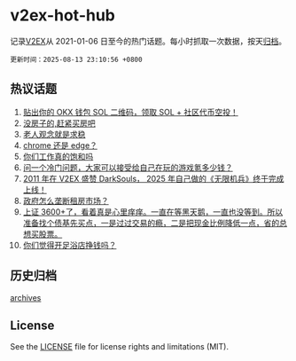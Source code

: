 # v2ex-hot-hub

 记录[V2EX](https://www.v2ex.com/)从 2021-01-06 日至今的热门话题。每小时抓取一次数据，按天[归档](archives)。

`更新时间：2025-08-13 23:10:56 +0800`

## 热议话题

1. [贴出你的 OKX 钱包 SOL 二维码，领取 SOL + 社区代币空投！](https://www.v2ex.com/t/1152131)
1. [没房子的,赶紧买房吧](https://www.v2ex.com/t/1151988)
1. [老人观念就是求稳](https://www.v2ex.com/t/1151998)
1. [chrome 还是 edge？](https://www.v2ex.com/t/1152029)
1. [你们工作真的饱和吗](https://www.v2ex.com/t/1151986)
1. [问一个冷门问题，大家可以接受给自己在玩的游戏氪多少钱？](https://www.v2ex.com/t/1152076)
1. [2011 年在 V2EX 盛赞 DarkSouls， 2025 年自己做的《无限机兵》终于完成上线！](https://www.v2ex.com/t/1151961)
1. [政府怎么垄断租房市场？](https://www.v2ex.com/t/1152026)
1. [上证 3600+了，看着真是心里痒痒。一直在等黑天鹅，一直也没等到。所以准备找个债基先买点，一是过过交易的瘾，二是把现金比例降低一点，省的总想买股票。](https://www.v2ex.com/t/1152022)
1. [你们觉得开足浴店挣钱吗？](https://www.v2ex.com/t/1151990)

## 历史归档

[archives](archives)

## License

See the [LICENSE](LICENSE) file for license rights and limitations (MIT).
